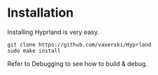 # Installation

Installing Hyprland is very easy.

```
git clone https://github.com/vaxerski/Hyprland
sudo make install
```

Refer to Debugging to see how to build & debug.